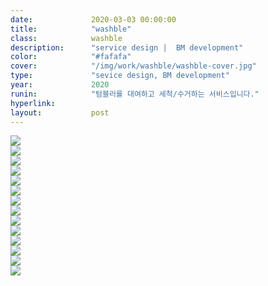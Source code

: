 ```yaml
---
date:             2020-03-03 00:00:00
title:            "washble"
class:            washble
description:      "service design |  BM development"
color:            "#fafafa"
cover:            "/img/work/washble/washble-cover.jpg"
type:             "sevice design, BM development"
year:             2020
runin:            "텀블러를 대여하고 세척/수거하는 서비스입니다."
hyperlink:
layout:           post
---
```


<div class="post-content-grid">
  <div class="post-content-column column-1">
    <img class="post-content-screen desktop" src="{{ site.baseurl }}/img/work/washble/01.jpg" />
  </div>
</div>

<div class="post-content-grid">
  <div class="post-content-column column-1">
    <img class="post-content-screen desktop" src="{{ site.baseurl }}/img/work/washble/02.jpg" />
  </div>
</div>

<div class="post-content-grid">
  <div class="post-content-column column-1">
    <img class="post-content-screen desktop" src="{{ site.baseurl }}/img/work/washble/03.jpg" />
  </div>
</div>

<div class="post-content-grid">
  <div class="post-content-column column-1">
    <img class="post-content-screen desktop" src="{{ site.baseurl }}/img/work/washble/04.jpg" />
  </div>
</div>

<div class="post-content-grid">
  <div class="post-content-column column-1">
    <img class="post-content-screen desktop" src="{{ site.baseurl }}/img/work/washble/05.jpg" />
  </div>
</div>

<div class="post-content-grid">
  <div class="post-content-column column-1">
    <img class="post-content-screen desktop" src="{{ site.baseurl }}/img/work/washble/06.jpg" />
  </div>
</div>

<div class="post-content-grid">
  <div class="post-content-column column-1">
    <img class="post-content-screen desktop" src="{{ site.baseurl }}/img/work/washble/07.jpg" />
  </div>
</div>

<div class="post-content-grid">
  <div class="post-content-column column-1">
    <img class="post-content-screen desktop" src="{{ site.baseurl }}/img/work/washble/08.jpg" />
  </div>
</div>

<div class="post-content-grid">
  <div class="post-content-column column-1">
    <img class="post-content-screen desktop" src="{{ site.baseurl }}/img/work/washble/09.jpg" />
  </div>
</div>

<div class="post-content-grid">
  <div class="post-content-column column-1">
    <img class="post-content-screen desktop" src="{{ site.baseurl }}/img/work/washble/10.jpg" />
  </div>
</div>

<div class="post-content-grid">
  <div class="post-content-column column-1">
    <img class="post-content-screen desktop" src="{{ site.baseurl }}/img/work/washble/11.jpg" />
  </div>
</div>

<div class="post-content-grid">
  <div class="post-content-column column-1">
    <img class="post-content-screen desktop" src="{{ site.baseurl }}/img/work/washble/12.jpg" />
  </div>
</div>

<div class="post-content-grid">
  <div class="post-content-column column-1">
    <img class="post-content-screen desktop" src="{{ site.baseurl }}/img/work/washble/13.jpg" />
  </div>
</div>

<div class="post-content-grid">
  <div class="post-content-column column-1">
    <img class="post-content-screen desktop" src="{{ site.baseurl }}/img/work/washble/14.jpg" />
  </div>
</div>


